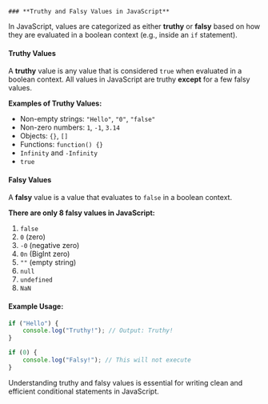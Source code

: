     ### **Truthy and Falsy Values in JavaScript**  

In JavaScript, values are categorized as either **truthy** or **falsy** based on how they are evaluated in a boolean context (e.g., inside an `if` statement).  

#### **Truthy Values**  
A **truthy** value is any value that is considered `true` when evaluated in a boolean context. All values in JavaScript are truthy **except** for a few falsy values.  

**Examples of Truthy Values:**  
- Non-empty strings: `"Hello"`, `"0"`, `"false"`  
- Non-zero numbers: `1`, `-1`, `3.14`  
- Objects: `{}`, `[]`  
- Functions: `function() {}`  
- `Infinity` and `-Infinity`  
- `true`  

#### **Falsy Values**  
A **falsy** value is a value that evaluates to `false` in a boolean context.  

**There are only 8 falsy values in JavaScript:**  
1. `false`  
2. `0` (zero)  
3. `-0` (negative zero)  
4. `0n` (BigInt zero)  
5. `""` (empty string)  
6. `null`  
7. `undefined`  
8. `NaN`  

#### **Example Usage:**  
```js
if ("Hello") {
    console.log("Truthy!"); // Output: Truthy!
}

if (0) {
    console.log("Falsy!"); // This will not execute
}
```

Understanding truthy and falsy values is essential for writing clean and efficient conditional statements in JavaScript.
